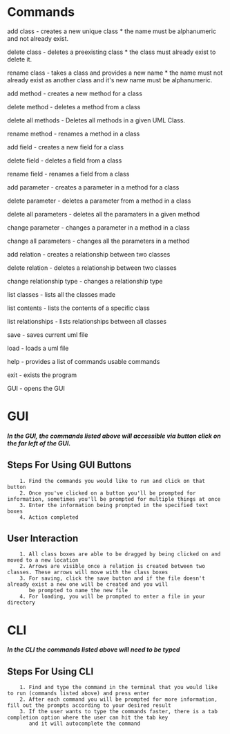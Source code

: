 # Commands


add class - creates a new unique class * the name must be alphanumeric and not already exist.

delete class - deletes a preexisting class * the class must already exist to delete it.

rename class - takes a class and provides a new name * the name must not already exist as another class and it's new name must be alphanumeric.

add method - creates a new method for a class

delete method - deletes a method from a class

delete all methods - Deletes all methods in a given UML Class.

rename method - renames a method in a class

add field - creates a new field for a class

delete field - deletes a field from a class

rename field - renames a field from a class

add parameter - creates a parameter in a method for a class

delete parameter - deletes a parameter from a method in a class

delete all parameters - deletes all the paramaters in a given method

change parameter - changes a parameter in a method in a class

change all parameters - changes all the parameters in a method

add relation - creates a relationship between two classes

delete relation - deletes a relationship between two classes

change relationship type - changes a relationship type

list classes - lists all the classes made

list contents - lists the contents of a specific class

list relationships - lists relationships between all classes

save - saves current uml file

load - loads a uml file

help - provides a list of commands usable commands

exit - exists the program

GUI - opens the GUI

# GUI

##### In the GUI, the commands listed above will accessible via button click on the far left of the GUI.
            
## Steps For Using GUI Buttons

        1. Find the commands you would like to run and click on that button
        2. Once you've clicked on a button you'll be prompted for information, sometimes you'll be prompted for multiple things at once
        3. Enter the information being prompted in the specified text boxes
        4. Action completed
    
## User Interaction

        1. All class boxes are able to be dragged by being clicked on and moved to a new location
        2. Arrows are visible once a relation is created between two classes. These arrows will move with the class boxes
        3. For saving, click the save button and if the file doesn't already exist a new one will be created and you will
           be prompted to name the new file
        4. For loading, you will be prompted to enter a file in your directory

# CLI
##### In the CLI the commands listed above will need to be typed

## Steps For Using CLI

        1. Find and type the command in the terminal that you would like to run (commands listed above) and press enter
        2. After each command you will be prompted for more information, fill out the prompts according to your desired result
        3. If the user wants to type the commands faster, there is a tab completion option where the user can hit the tab key
           and it will autocomplete the command
            
